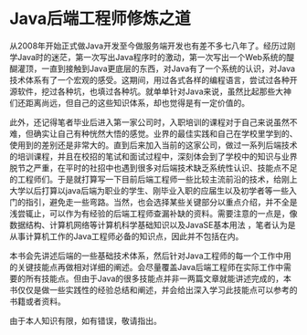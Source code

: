 # Java后端工程师修炼之道

从2008年开始正式做Java开发至今做服务端开发也有差不多七八年了。经历过刚学Java时的迷茫，第一次写出Java程序时的激动，第一次写出一个Web系统的醍醐灌顶，一直到接触到Java更底层的东西，对Java有了一个系统的认识，对Java技术体系有了一个宏观的感受。这期间，用过各式各样的编程语言，尝试过各种开源软件，挖过各种坑，也填过各种坑。就单单针对Java来说，虽然比起那些大神们还距离尚远，但自己的这些知识体系，却也觉得是有一定价值的。

此外，还记得笔者毕业后进入第一家公司时，入职培训的课程对于自己来说虽然不难，但确实让自己有种恍然大悟的感觉。业界的最佳实践和自己在学校里学到的、使用到的差别还是非常大的。直到后来加入当前的这家公司，做过一系列后端技术的培训课程，并且在校招的笔试和面试过程中，深刻体会到了学校中的知识与业界脱节之严重，在平时的社招中也遇到很多对后端技术缺乏系统性认识、技能点不足的工程师们。于是就打算写一下目前后端工程师一些比较主流前沿的技术，给刚上大学以后打算以java后端为职业的学生、刚毕业入职的应届生以及初学者等一些入门的指引，避免走一些弯路。当然，也会选择某些关键部分以重点介绍，并不全是浅尝辄止，可以作为有经验的后端工程师查漏补缺的资料。需要注意的一点是，像数据结构、计算机网络等计算机科学基础知识以及JavaSE基本用法 ，笔者认为是从事计算机工作的Java工程师必备的知识点，因此并不包括在内。

本书会先讲述后端的一些基础技术体系，然后针对Java工程师的每一个工作中用的关键技能点再做相对详细的阐述。会尽量覆盖Java后端工程师在实际工作中需要的所有技能点。但由于Java的很多技能点并非一两篇文章就能讲述完成的，本书仅仅是做一些实践性的经验总结和阐述，并会给出深入学习此技能点可以参考的书籍或者资料。

由于本人知识有限，如有错误，敬请指出。

